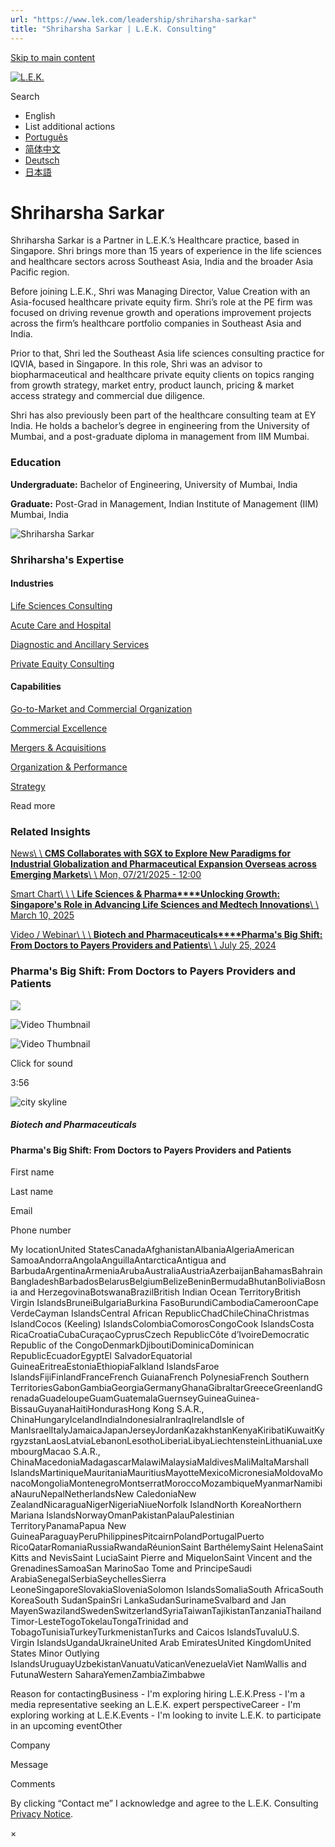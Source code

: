 ```yaml
---
url: "https://www.lek.com/leadership/shriharsha-sarkar"
title: "Shriharsha Sarkar | L.E.K. Consulting"
---
```


[Skip to main content](https://www.lek.com/leadership/shriharsha-sarkar#main-content)

[![L.E.K.](https://www.lek.com/themes/lek/images/new-logo.svg)](https://www.lek.com/ "L.E.K.")

Search

- English
- List additional actions
- [Português](https://www.lek.com/pt-br/lek-brazil)
- [简体中文](https://www.lek.com/zh-hant/lek-china)
- [Deutsch](https://www.lek.com/de/lek-germany)
- [日本語](https://www.lek.com/ja/lek-japan)

# Shriharsha Sarkar

Shriharsha Sarkar is a Partner in L.E.K.’s Healthcare practice, based in Singapore. Shri brings more than 15 years of experience in the life sciences and healthcare sectors across Southeast Asia, India and the broader Asia Pacific region.

Before joining L.E.K., Shri was Managing Director, Value Creation with an Asia-focused healthcare private equity firm. Shri’s role at the PE firm was focused on driving revenue growth and operations improvement projects across the firm’s healthcare portfolio companies in Southeast Asia and India.

Prior to that, Shri led the Southeast Asia life sciences consulting practice for IQVIA, based in Singapore. In this role, Shri was an advisor to biopharmaceutical and healthcare private equity clients on topics ranging from growth strategy, market entry, product launch, pricing & market access strategy and commercial due diligence.

Shri has also previously been part of the healthcare consulting team at EY India. He holds a bachelor’s degree in engineering from the University of Mumbai, and a post-graduate diploma in management from IIM Mumbai.

### Education

**Undergraduate:** Bachelor of Engineering, University of Mumbai, India

**Graduate:** Post-Grad in Management, Indian Institute of Management (IIM) Mumbai, India

![Shriharsha Sarkar](https://www.lek.com/sites/default/files/profile-images/shriharsha-sarkar-web-v2.jpg)

### Shriharsha's Expertise

#### Industries

[Life Sciences Consulting](https://www.lek.com/industries/life-sciences-pharma)

[Acute Care and Hospital](https://www.lek.com/industries/healthcare-services/acute-care-hospital)

[Diagnostic and Ancillary Services](https://www.lek.com/industries/healthcare-services/diagnostic-ancillary-provider-service)

[Private Equity Consulting](https://www.lek.com/industries/private-equity-pe)

#### Capabilities

[Go-to-Market and Commercial Organization](https://www.lek.com/capabilities/marketing-and-sales/go-to-market-strategy)

[Commercial Excellence](https://www.lek.com/capabilities/organizational-strategy/commercial-excellence)

[Mergers & Acquisitions](https://www.lek.com/capabilities/mergers-acquisitions)

[Organization & Performance](https://www.lek.com/capabilities/organization-performance)

[Strategy](https://www.lek.com/capabilities/strategy)

Read more

### Related Insights

[News\\
\\
**CMS Collaborates with SGX to Explore New Paradigms for Industrial Globalization and Pharmaceutical Expansion Overseas across Emerging Markets**\\
\\
Mon, 07/21/2025 - 12:00](https://www.lek.com/press/cms-collaborates-sgx-explore-new-paradigms-industrial-globalization-and-pharmaceutical)

[Smart Chart\\
\\
\\
**Life Sciences & Pharma****Unlocking Growth: Singapore's Role in Advancing Life Sciences and Medtech Innovations**\\
\\
March 10, 2025](https://www.lek.com/insights/hea/sea/sc/unlocking-growth-singapores-role-advancing-life-sciences-and-medtech)

[Video / Webinar\\
\\
\\
**Biotech and Pharmaceuticals****Pharma's Big Shift: From Doctors to Payers Providers and Patients**\\
\\
July 25, 2024](https://www.lek.com/insights/hea/sea/vd/pharmas-big-shift-doctors-payers-providers-and-patients)

### Pharma's Big Shift: From Doctors to Payers Providers and Patients

![](https://fast.wistia.com/embed/medias/vbtztqz4kf/swatch)

![Video Thumbnail](https://fast.wistia.com/embed/medias/vbtztqz4kf/swatch)

![Video Thumbnail](https://embed-ssl.wistia.com/deliveries/9be8cf66bbb7a4b11d93b5f2c37ab2ef.webp?image_crop_resized=960x540)

Click for sound

3:56

![city skyline](https://www.lek.com/sites/default/files/teaser-images/pharma-big-shift-teaser.jpg)

##### Biotech and Pharmaceuticals

#### Pharma's Big Shift: From Doctors to Payers Providers and Patients

First name

Last name

Email

Phone number

My locationUnited StatesCanadaAfghanistanAlbaniaAlgeriaAmerican SamoaAndorraAngolaAnguillaAntarcticaAntigua and BarbudaArgentinaArmeniaArubaAustraliaAustriaAzerbaijanBahamasBahrainBangladeshBarbadosBelarusBelgiumBelizeBeninBermudaBhutanBoliviaBosnia and HerzegovinaBotswanaBrazilBritish Indian Ocean TerritoryBritish Virgin IslandsBruneiBulgariaBurkina FasoBurundiCambodiaCameroonCape VerdeCayman IslandsCentral African RepublicChadChileChinaChristmas IslandCocos (Keeling) IslandsColombiaComorosCongoCook IslandsCosta RicaCroatiaCubaCuraçaoCyprusCzech RepublicCôte d’IvoireDemocratic Republic of the CongoDenmarkDjiboutiDominicaDominican RepublicEcuadorEgyptEl SalvadorEquatorial GuineaEritreaEstoniaEthiopiaFalkland IslandsFaroe IslandsFijiFinlandFranceFrench GuianaFrench PolynesiaFrench Southern TerritoriesGabonGambiaGeorgiaGermanyGhanaGibraltarGreeceGreenlandGrenadaGuadeloupeGuamGuatemalaGuernseyGuineaGuinea-BissauGuyanaHaitiHondurasHong Kong S.A.R., ChinaHungaryIcelandIndiaIndonesiaIranIraqIrelandIsle of ManIsraelItalyJamaicaJapanJerseyJordanKazakhstanKenyaKiribatiKuwaitKyrgyzstanLaosLatviaLebanonLesothoLiberiaLibyaLiechtensteinLithuaniaLuxembourgMacao S.A.R., ChinaMacedoniaMadagascarMalawiMalaysiaMaldivesMaliMaltaMarshall IslandsMartiniqueMauritaniaMauritiusMayotteMexicoMicronesiaMoldovaMonacoMongoliaMontenegroMontserratMoroccoMozambiqueMyanmarNamibiaNauruNepalNetherlandsNew CaledoniaNew ZealandNicaraguaNigerNigeriaNiueNorfolk IslandNorth KoreaNorthern Mariana IslandsNorwayOmanPakistanPalauPalestinian TerritoryPanamaPapua New GuineaParaguayPeruPhilippinesPitcairnPolandPortugalPuerto RicoQatarRomaniaRussiaRwandaRéunionSaint BarthélemySaint HelenaSaint Kitts and NevisSaint LuciaSaint Pierre and MiquelonSaint Vincent and the GrenadinesSamoaSan MarinoSao Tome and PrincipeSaudi ArabiaSenegalSerbiaSeychellesSierra LeoneSingaporeSlovakiaSloveniaSolomon IslandsSomaliaSouth AfricaSouth KoreaSouth SudanSpainSri LankaSudanSurinameSvalbard and Jan MayenSwazilandSwedenSwitzerlandSyriaTaiwanTajikistanTanzaniaThailandTimor-LesteTogoTokelauTongaTrinidad and TobagoTunisiaTurkeyTurkmenistanTurks and Caicos IslandsTuvaluU.S. Virgin IslandsUgandaUkraineUnited Arab EmiratesUnited KingdomUnited States Minor Outlying IslandsUruguayUzbekistanVanuatuVaticanVenezuelaViet NamWallis and FutunaWestern SaharaYemenZambiaZimbabwe

Reason for contactingBusiness - I'm exploring hiring L.E.K.Press - I'm a media representative seeking an L.E.K. expert perspectiveCareer - I'm exploring working at L.E.K.Events - I'm looking to invite L.E.K. to participate in an upcoming eventOther

Company

Message

Comments

By clicking “Contact me” I acknowledge and agree to the L.E.K. Consulting [Privacy Notice](https://www.lek.com/lek-consulting-privacy-policy).

×